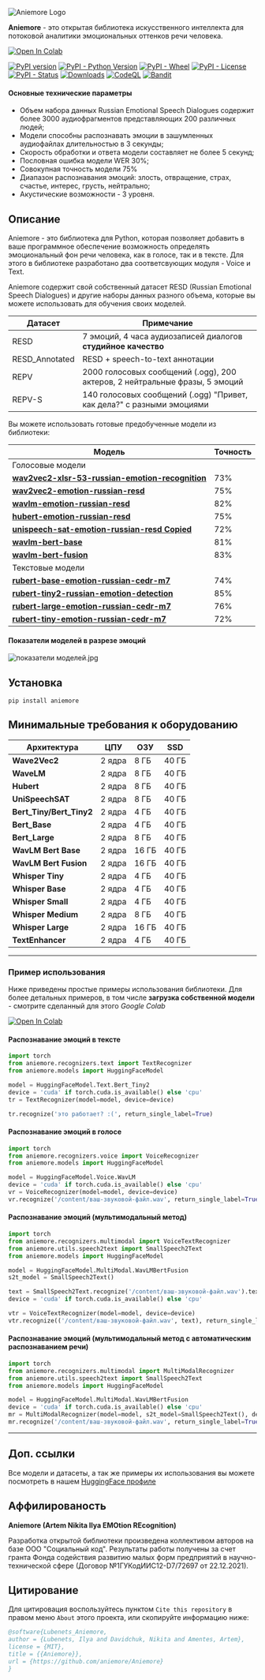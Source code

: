 ![Aniemore Logo](images/logo.png)

 **Aniemore** - это открытая библиотека искусственного интеллекта для потоковой аналитики эмоциональных оттенков речи человека.

[![Open In Colab](https://colab.research.google.com/assets/colab-badge.svg)](https://colab.research.google.com/drive/1_W2ngr_ShrLdTLVTBP3XF176JW1zdChl)

[![PyPI version](https://img.shields.io/pypi/v/aniemore)](https://img.shields.io/pypi/v/aniemore)
[![PyPI - Python Version](https://img.shields.io/pypi/pyversions/aniemore)](https://img.shields.io/pypi/pyversions/aniemore)
[![PyPI - Wheel](https://img.shields.io/pypi/wheel/aniemore)](https://img.shields.io/pypi/wheel/aniemore)
[![PyPI - License](https://img.shields.io/pypi/l/aniemore)](https://img.shields.io/pypi/l/aniemore)
[![PyPI - Status](https://img.shields.io/pypi/status/aniemore)](https://img.shields.io/pypi/status/aniemore)
[![Downloads](https://img.shields.io/pypi/dm/aniemore)](https://pypistats.org/packages/aniemore)
[![CodeQL](https://github.com/aniemore/Aniemore/actions/workflows/github-code-scanning/codeql/badge.svg)](https://github.com/aniemore/Aniemore/actions/workflows/github-code-scanning/codeql)
[![Bandit](https://github.com/aniemore/Aniemore/actions/workflows/bandit.yml/badge.svg)](https://github.com/aniemore/Aniemore/actions/workflows/bandit.yml)

#### Основные технические параметры

- Объем набора данных Russian Emotional Speech Dialogues содержит более 3000 аудиофрагментов представляющих 200 различных людей;
- Модели способны распознавать эмоции в зашумленных аудиофайлах длительностью в 3 секунды;
- Скорость обработки и ответа модели составляет не более 5 секунд;
- Пословная ошибка модели WER 30%;
- Совокупная точность модели 75%
- Диапазон распознавания эмоций: злость, отвращение, страх, счастье, интерес, грусть, нейтрально;
- Акустические возможности - 3 уровня.


## Описание
Aniemore - это библиотека для Python, которая позволяет добавить в ваше 
программное обеспечение возможность определять эмоциональный фон речи человека, как в голосе, 
так и в тексте. Для этого в библиотеке разработано два соответсвующих модуля - Voice и Text.

Aniemore содержит свой собственный датасет RESD (Russian Emotional Speech Dialogues) и другие 
наборы данных разного объема, которые вы можете использовать для обучения своих моделей.

| Датасет        | Примечание                                                                  |
|----------------|-----------------------------------------------------------------------------|
| RESD           | 7 эмоций, 4 часа аудиозаписей диалогов **студийное качество**               |
| RESD_Annotated | RESD + speech-to-text аннотации                                             |
| REPV           | 2000 голосовых сообщений (.ogg), 200 актеров, 2 нейтральные фразы, 5 эмоций |
| REPV-S         | 140 голосовых сообщений (.ogg) "Привет, как дела?" с разными эмоциями       |

Вы можете использовать готовые предобученные модели из библиотеки: 

| Модель                                                                                                                           | Точность |
|----------------------------------------------------------------------------------------------------------------------------------|----------|
| Голосовые модели                                                                                                                 |          |
| [**wav2vec2-xlsr-53-russian-emotion-recognition**](https://huggingface.co/Aniemore/wav2vec2-xlsr-53-russian-emotion-recognition) | 73%      |
| [**wav2vec2-emotion-russian-resd**](https://huggingface.co/Aniemore/wav2vec2-emotion-russian-resd)                               | 75%      |
| [**wavlm-emotion-russian-resd**](https://huggingface.co/Aniemore/wavlm-emotion-russian-resd)                                     | 82%      |
| [**hubert-emotion-russian-resd**](https://huggingface.co/Aniemore/hubert-emotion-russian-resd)                                   | 75%      |
| [**unispeech-sat-emotion-russian-resd Copied**](https://huggingface.co/Aniemore/unispeech-sat-emotion-russian-resd)              | 72%      |
| [**wavlm-bert-base**](https://huggingface.co/Aniemore/wavlm-bert-base-s-emotion-russian-resd)                                                           | 81%      |
| [**wavlm-bert-fusion**](https://huggingface.co/Aniemore/wavlm-bert-fusion-s-emotion-russian-resd)                                | 83%      |
| Текстовые модели                                                                                                                 |          |
| [**rubert-base-emotion-russian-cedr-m7**](https://huggingface.co/Aniemore/rubert-base-emotion-russian-cedr-m7)                   | 74%      |
| [**rubert-tiny2-russian-emotion-detection**](https://huggingface.co/Aniemore/rubert-tiny2-russian-emotion-detection)             | 85%      |
| [**rubert-large-emotion-russian-cedr-m7**](https://huggingface.co/Aniemore/rubert-large-emotion-russian-cedr-m7)                 | 76%      |
| [**rubert-tiny-emotion-russian-cedr-m7**](https://huggingface.co/Aniemore/rubert-tiny-emotion-russian-cedr-m7)                   | 72%      |

#### Показатели моделей в разрезе эмоций
![показатели моделей.jpg](images/model_sota.jpg)


## <a name="Install"></a>	Установка
```shell
pip install aniemore
```
## <a name="Install"></a>	Минимальные требования к оборудованию

| Архитектура              | ЦПУ    | ОЗУ   | SSD   |
|--------------------------|--------|-------|-------|
| **Wave2Vec2**            | 2 ядра | 8 ГБ  | 40 ГБ |
| **WaveLM**               | 2 ядра | 8 ГБ  | 40 ГБ |
| **Hubert**               | 2 ядра | 8 ГБ  | 40 ГБ |
| **UniSpeechSAT**         | 2 ядра | 8 ГБ  | 40 ГБ |
| **Bert_Tiny/Bert_Tiny2** | 2 ядра | 4 ГБ  | 40 ГБ |
| **Bert_Base**            | 2 ядра | 4 ГБ  | 40 ГБ |
| **Bert_Large**           | 2 ядра | 8 ГБ  | 40 ГБ |
| **WavLM Bert Base**      | 2 ядра | 16 ГБ | 40 ГБ |
| **WavLM Bert Fusion**    | 2 ядра | 16 ГБ | 40 ГБ |
| **Whisper Tiny**         | 2 ядра | 4 ГБ  | 40 ГБ |
| **Whisper Base**         | 2 ядра | 4 ГБ  | 40 ГБ |
| **Whisper Small**        | 2 ядра | 4 ГБ  | 40 ГБ |
| **Whisper Medium**       | 2 ядра | 8 ГБ  | 40 ГБ |
| **Whisper Large**        | 2 ядра | 16 ГБ | 40 ГБ |
| **TextEnhancer**         | 2 ядра | 4 ГБ  | 40 ГБ |
<hr>

### Пример использования

Ниже приведены простые примеры использования библиотеки. Для более детальных примеров, в том числе **загрузка cобственной модели** - смотрите сделанный для этого *Google Colab*

[![Open In Colab](https://colab.research.google.com/assets/colab-badge.svg)](https://colab.research.google.com/drive/1_W2ngr_ShrLdTLVTBP3XF176JW1zdChl)
#### Распознавание эмоций в тексте
```python
import torch
from aniemore.recognizers.text import TextRecognizer
from aniemore.models import HuggingFaceModel

model = HuggingFaceModel.Text.Bert_Tiny2
device = 'cuda' if torch.cuda.is_available() else 'cpu'
tr = TextRecognizer(model=model, device=device)

tr.recognize('это работает? :(', return_single_label=True)
```
#### Распознавание эмоций в голосе

```python
import torch
from aniemore.recognizers.voice import VoiceRecognizer
from aniemore.models import HuggingFaceModel

model = HuggingFaceModel.Voice.WavLM
device = 'cuda' if torch.cuda.is_available() else 'cpu'
vr = VoiceRecognizer(model=model, device=device)
vr.recognize('/content/ваш-звуковой-файл.wav', return_single_label=True)
```
#### Распознавание эмоций (мультимодальный метод)

```python
import torch
from aniemore.recognizers.multimodal import VoiceTextRecognizer
from aniemore.utils.speech2text import SmallSpeech2Text
from aniemore.models import HuggingFaceModel

model = HuggingFaceModel.MultiModal.WavLMBertFusion
s2t_model = SmallSpeech2Text()

text = SmallSpeech2Text.recognize('/content/ваш-звуковой-файл.wav').text
device = 'cuda' if torch.cuda.is_available() else 'cpu'

vtr = VoiceTextRecognizer(model=model, device=device)
vtr.recognize(('/content/ваш-звуковой-файл.wav', text), return_single_label=True)
```
#### Распознавание эмоций (мультимодальный метод с автоматическим распознаванием речи)

```python
import torch
from aniemore.recognizers.multimodal import MultiModalRecognizer
from aniemore.utils.speech2text import SmallSpeech2Text
from aniemore.models import HuggingFaceModel

model = HuggingFaceModel.MultiModal.WavLMBertFusion
device = 'cuda' if torch.cuda.is_available() else 'cpu'
mr = MultiModalRecognizer(model=model, s2t_model=SmallSpeech2Text(), device=device)
mr.recognize('/content/ваш-звуковой-файл.wav', return_single_label=True)
```
<hr>

## Доп. ссылки

Все модели и датасеты, а так же примеры их использования вы можете посмотреть в нашем [HuggingFace профиле](https://huggingface.co/Aniemore)

## Аффилированость
**Aniemore (Artem Nikita Ilya EMOtion REcognition)**

Разработка открытой библиотеки произведена коллективом авторов на базе ООО "Социальный код".
Результаты работы получены за счет гранта Фонда содействия развитию малых форм предприятий в научно-технической сфере (Договор №1ГУКодИИС12-D7/72697
от 22.12.2021).

## Цитирование
Для цитировация воспользуйтесь пунктом `Cite this repository` в правом меню `About` этого проекта, или скопируйте информацию ниже:
```bibtex
@software{Lubenets_Aniemore,
author = {Lubenets, Ilya and Davidchuk, Nikita and Amentes, Artem},
license = {MIT},
title = {{Aniemore}},
url = {https://github.com/aniemore/Aniemore}
}
```
